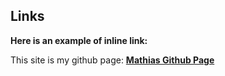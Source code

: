## Links 

**Here is an example of inline link:** 

This site is my github page: [**Mathias Github Page**](https://github.com/Mathias-Thomsen/)
